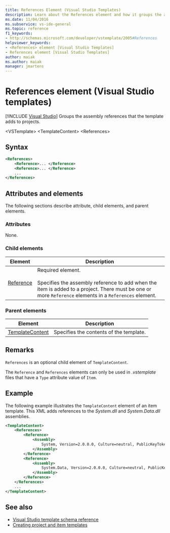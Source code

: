 ```yaml
---
title: References Element (Visual Studio Templates)
description: Learn about the References element and how it groups the assembly references that the template adds to projects.
ms.date: 11/04/2016
ms.subservice: vs-ide-general
ms.topic: reference
f1_keywords:
- http://schemas.microsoft.com/developer/vstemplate/2005#References
helpviewer_keywords:
- <References> element [Visual Studio Templates]
- References element [Visual Studio Templates]
author: maiak
ms.author: maiak
manager: jmartens
---
```

# References element (Visual Studio templates)

 [!INCLUDE [Visual Studio](~/includes/applies-to-version/vs-windows-only.md)]
Groups the assembly references that the template adds to projects.

 \<VSTemplate>
 \<TemplateContent>
 \<References>

## Syntax

```xml
<References>
    <Reference>... </Reference>
    <Reference>... </Reference>
    ...
</References>
```

## Attributes and elements
 The following sections describe attribute, child elements, and parent elements.

### Attributes
 None.

### Child elements

|Element|Description|
|-------------|-----------------|
|[Reference](../extensibility/reference-element-visual-studio-templates.md)|Required element.<br /><br /> Specifies the assembly reference to add when the item is added to a project. There must be one or more `Reference` elements in a `References` element.|

### Parent elements

|Element|Description|
|-------------|-----------------|
|[TemplateContent](../extensibility/templatecontent-element-visual-studio-templates.md)|Specifies the contents of the template.|

## Remarks
 `References` is an optional child element of `TemplateContent`.

 The `Reference` and `References` elements can only be used in *.vstemplate* files that have a `Type` attribute value of `Item`.

## Example
 The following example illustrates the `TemplateContent` element of an item template. This XML adds references to the *System.dll* and *System.Data.dll* assemblies.

```xml
<TemplateContent>
    <References>
        <Reference>
            <Assembly>
                System, Version=2.0.0.0, Culture=neutral, PublicKeyToken=b77a5c561934e089
            </Assembly>
        </Reference>
        <Reference>
            <Assembly>
                System.Data, Version=2.0.0.0, Culture=neutral, PublicKeyToken=b77a5c561934e089
            </Assembly>
        </Reference>
    </References>
    ...
</TemplateContent>
```

## See also
- [Visual Studio template schema reference](../extensibility/visual-studio-template-schema-reference.md)
- [Creating project and item templates](../ide/creating-project-and-item-templates.md)
